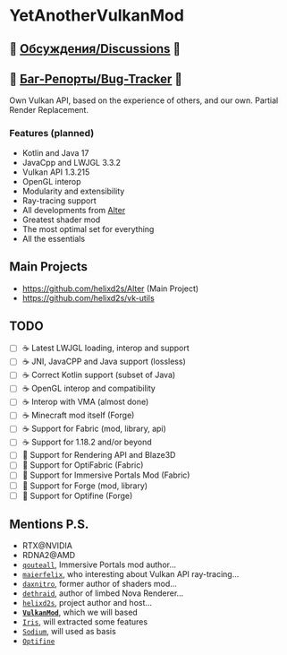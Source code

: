 # YetAnotherVulkanMod

## 💬 [Обсуждения/Discussions](https://github.com/helixd2s/about/discussions) 💬
## 🐞 [Баг-Репорты/Bug-Tracker](https://github.com/helixd2s/about/issues) 🐞

Own Vulkan API, based on the experience of others, and our own. Partial Render Replacement. 

### Features (planned)

- Kotlin and Java 17
- JavaCpp and LWJGL 3.3.2
- Vulkan API 1.3.215
- OpenGL interop
- Modularity and extensibility
- Ray-tracing support
- All developments from [Alter](https://github.com/helixd2s/Alter)
- Greatest shader mod
- The most optimal set for everything
- All the essentials

## Main Projects

- https://github.com/helixd2s/Alter (Main Project)
- https://github.com/helixd2s/vk-utils 

## TODO

  - [ ] ☕ Latest LWJGL loading, interop and support
  - [ ] ☕ JNI, JavaCPP and Java support (lossless)
  - [ ] ☕ Correct Kotlin support (subset of Java)
  - [ ] ☕ OpenGL interop and compatibility
  - [ ] ☕ Interop with VMA (almost done)
  - [ ] ☕ Minecraft mod itself (Forge)
  - [ ] ☕ Support for Fabric (mod, library, api)
  - [ ] ☕ Support for 1.18.2 and/or beyond
  - [ ] 👑 Support for Rendering API and Blaze3D
  - [ ] 👑 Support for OptiFabric (Fabric)
  - [ ] 👑 Support for Immersive Portals Mod (Fabric)
  - [ ] 👑 Support for Forge (mod, library)
  - [ ] 👑 Support for Optifine (Forge)

## Mentions P.S.

- RTX@NVIDIA
- RDNA2@AMD
- [`qouteall`](https://github.com/qouteall), Immersive Portals mod author...
- [`maierfelix`](https://github.com/maierfelix), who interesting about Vulkan API ray-tracing...
- [`daxnitro`](https://daxnitro.fandom.com/wiki/Shaders), former author of shaders mod...
- [`dethraid`](https://github.com/dethraid), author of limbed Nova Renderer... 
- [`helixd2s`](https://github.com/helixd2s), project author and host... 
- **[`VulkanMod`](https://github.com/xCollateral/VulkanMod)**, which we will based
- [`Iris`](https://github.com/IrisShaders/Iris), will extracted some features
- [`Sodium`](https://github.com/CaffeineMC/sodium-fabric), will used as basis
- [`Optifine`](https://optifine.net/downloads)

